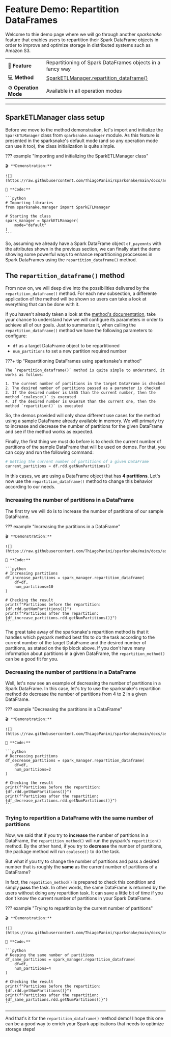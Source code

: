 # Feature Demo: Repartition DataFrames

Welcome to thie demo page where we will go through another *sparksnake* feature that enables users to repartition their Spark DataFrame objects in order to improve and optimize storage in distributed systems such as Amazon S3.

| | |
| :-- | :-- |
| 🚀 **Feature** | Repartitioning of Spark DataFrames objects in a fancy way |
| 💻 **Method** | [SparkETLManager.repartition_dataframe()](../../mkdocstrings/sparketlmanager.md#sparksnake.manager.SparkETLManager.repartition_dataframe) |
| ⚙️ **Operation Mode** | Available in all operation modes |

___

## SparkETLManager class setup

Before we move to the method demonstration, let's import and initialize the `SparkETLManager` class from `sparksnake.manager` module. As this feature is presented in the sparksnake's default mode (and so any operation mode can use it too), the class initialization is quite simple.

??? example "Importing and initializing the SparkETLManager class"
    
    🎬 **Demonstration:**

    ![](https://raw.githubusercontent.com/ThiagoPanini/sparksnake/main/docs/assets/gifs/date_transform_01.gif)

    🐍 **Code:**

    ```python
    # Importing libraries
    from sparksnake.manager import SparkETLManager

    # Starting the class
    spark_manager = SparkETLManager(
        mode="default"
    )
    ```

So, assuming we already have a Spark DataFrame object `df_payemnts` with the attributes shown in the previous section, we can finally start the demo showing some powerful ways to enhance repartitioning proccesses in Spark DataFrames using the `repartition_dataframe()` method.

## The `repartition_dataframe()` method

From now on, we will deep dive into the possibilities delivered by the `repartition_dataframe()` method. For each new subsection, a differente application of the method will be shown so users can take a look at everything that can be done with it.

If you haven't already taken a look at the [method's documentation](../../mkdocstrings/sparketlmanager.md#sparksnake.manager.SparkETLManager.repartition_dataframe), take your chance to understand how we will configure its parameters in order to achieve all of our goals. Just to summarize it, when calling the `repartition_dataframe()` method we have the following parameters to configure:

- `df` as a target DataFrame object to be repartitioned
- `num_partitions` to set a new partition required number

???+ tip "Repartitioning DataFrames using sparksnake's method"

    The `repartition_dataframe()` method is quite simple to understand, it works as follows:

    1. The current number of partitions in the target DataFrame is checked
    2. The desired number of partitions passed as a parameter is checked
    3. If the desired number is LESS than the current number, then the method `coalesce()` is executed
    4. If the desired number is GREATER than the current one, then the method `repartition()` is executed

So, the demos provided will only show different use cases for the method using a sample DataFrame already available in memory. We will primarly try to increase and decrease the number of partitions for the given DataFrame and see if the method works as expected.

Finally, the first thing we must do before is to check the current number of partitions of the sample DataFrame that will be used on demos. For that, you can copy and run the following command:

```python
# Getting the current number of partitions of a given DataFrame
current_partitions = df.rdd.getNumPartitions()
```

In this cases, we are using a DataFrame object that has **4 partitions**. Let's now use the `repartition_dataframe()` method to change this behavior according to our needs.

### Increasing the number of partitions in a DataFrame

The first try we will do is to increase the number of partitions of our sample DataFrame.

??? example "Increasing the partitions in a DataFrame"
    
    🎬 **Demonstration:**

    ![](https://raw.githubusercontent.com/ThiagoPanini/sparksnake/main/docs/assets/gifs/repartition_dataframe_01.gif)

    🐍 **Code:**

    ```python
    # Increasing partitions
    df_increase_partitions = spark_manager.repartition_dataframe(
        df=df,
        num_partitions=10
    )

    # Checking the result
    print(f"Partitions before the repartition: {df.rdd.getNumPartitions()}")
    print(f"Partitions after the repartition: {df_increase_partitions.rdd.getNumPartitions()}")
    ```

The great take away of the sparksnake's repartition method is that it handles which pyspark method best fits to do the task according to the current number of the target DataFrame and the desired number of partitions, as stated on the tip block above. If you don't have many information about partitions in a given DataFrame, the `repartition_method()` can be a good fit for you.

### Decreasing the number of partitions in a DataFrame

Well, let's now see an example of decreasing the number of partitions in a Spark DataFrame. In this case, let's try to use the sparksnake's repartition method do decrease the number of partitions from 4 to 2 in a given DataFrame.

??? example "Decreasing the partitions in a DataFrame"
    
    🎬 **Demonstration:**

    ![](https://raw.githubusercontent.com/ThiagoPanini/sparksnake/main/docs/assets/gifs/repartition_dataframe_02.gif)

    🐍 **Code:**

    ```python
    # Decreasing partitions
    df_decrease_partitions = spark_manager.repartition_dataframe(
        df=df,
        num_partitions=2
    )

    # Checking the result
    print(f"Partitions before the repartition: {df.rdd.getNumPartitions()}")
    print(f"Partitions after the repartition: {df_decrease_partitions.rdd.getNumPartitions()}")
    ```

### Trying to repartition a DataFrame with the same number of partitions

Now, we said that if you try to **increase** the number of partitions in a DataFrame, the `repartition_method()` will run the pyspark's `repartition()` method. By the other hand, if you try to **decrease** the number of partitions, the package method will run `coalesce()` to do the task.

But what if you try to change the number of partitions and pass a desired number that is roughly the **same** as the current number of partitions of a DataFrame?

In fact, the `repatition_method()` is prepared to check this condition and simply **pass** the task. In other words, the same DataFrame is returned by the users without doing any repartition task. It can save a little bit of time if you don't know the current number of partitions in your Spark DataFrame.

??? example "Trying to repartition by the current number of partitions"
    
    🎬 **Demonstration:**

    ![](https://raw.githubusercontent.com/ThiagoPanini/sparksnake/main/docs/assets/gifs/repartition_dataframe_03.gif)

    🐍 **Code:**

    ```python
    # Keeping the same number of partitions
    df_same_partitions = spark_manager.repartition_dataframe(
        df=df,
        num_partitions=4
    )

    # Checking the result
    print(f"Partitions before the repartition: {df.rdd.getNumPartitions()}")
    print(f"Partitions after the repartition: {df_same_partitions.rdd.getNumPartitions()}")
    ```

___

And that's it for the `repartition_dataframe()` method demo! I hope this one can be a good way to enrich your Spark applications that needs to optimize storage steps!
